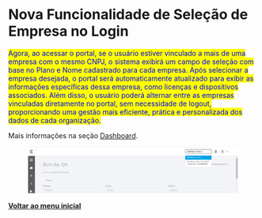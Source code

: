 # Nova Funcionalidade de Seleção de Empresa no Login

<mark style="color:blue;">Agora, ao acessar o portal, se o usuário estiver vinculado a mais de uma empresa com o mesmo CNPJ, o sistema exibirá um campo de seleção com base no Plano e Nome cadastrado para cada empresa. Após selecionar a empresa desejada, o portal será automaticamente atualizado para exibir as informações específicas dessa empresa, como licenças e dispositivos associados. Além disso, o usuário poderá alternar entre as empresas vinculadas diretamente no portal, sem necessidade de logout, proporcionando uma gestão mais eficiente, prática e personalizada dos dados de cada organização.</mark>

Mais informações na seção [Dashboard](../../portal/dashboard.md).

<figure><img src="../../../.gitbook/assets/image.png" alt=""><figcaption></figcaption></figure>

[**Voltar ao menu inicial**](./)
